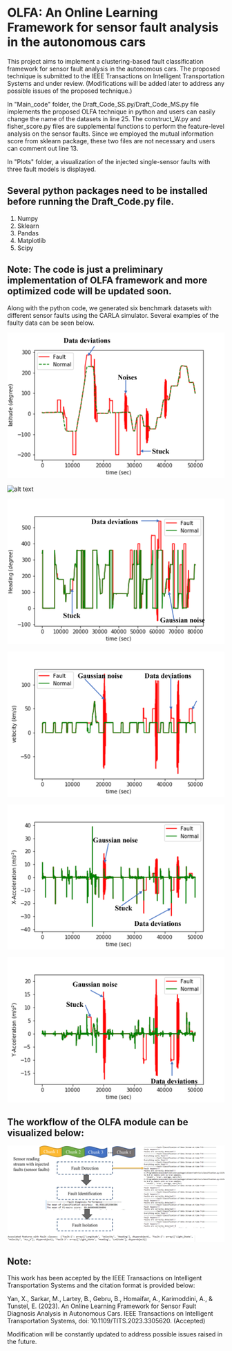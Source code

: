 # OLFA: An Online Learning Framework for sensor fault analysis in the autonomous cars

This project aims to implement a clustering-based fault classification framework for sensor fault analysis in the autonomous cars. The proposed technique is submitted to the IEEE Transactions on Intelligent Transportation Systems and under review. (Modifications will be added later to address any possible issues of the proposed technique.)

In "Main_code" folder, the Draft_Code_SS.py/Draft_Code_MS.py file implements the proposed OLFA technique in python and users can easily change the name of the datasets in line 25. The construct_W.py and fisher_score.py files are supplemental functions to perform the feature-level analysis on the sensor faults. Since we employed the mutual information score from sklearn package, these two files are not necessary and users can comment out line 13.

In "Plots" folder, a visualization of the injected single-sensor faults with three fault models is displayed.


## Several python packages need to be installed before running the Draft_Code.py file.
1. Numpy
2. Sklearn
3. Pandas
4. Matplotlib
5. Scipy

## Note: The code is just a preliminary implementation of OLFA framework and more optimized code will be updated soon.

Along with the python code, we generated six benchmark datasets with different sensor faults using the CARLA simulator. Several examples of the faulty data can be seen below. 

![alt text](https://github.com/XuyangAbert/OLFA/blob/main/Plots/Latitude-SS.png)

![alt text](https://github.com/XuyangAbert/OLFA/blob/main/Plots/Longitude-SS.png)

![alt text](https://github.com/XuyangAbert/OLFA/blob/main/Plots/Heading-SS.png)

![alt text](https://github.com/XuyangAbert/OLFA/blob/main/Plots/Velocity-SS.png)

![alt text](https://github.com/XuyangAbert/OLFA/blob/main/Plots/AccX-SS.png)

![alt text](https://github.com/XuyangAbert/OLFA/blob/main/Plots/AccY-SS.png)

## The workflow of the OLFA module can be visualized below:

![alt text](https://github.com/XuyangAbert/OLFA/blob/main/Output.png)

## Note:
This work has been accepted by the IEEE Transactions on Intelligent Transportation Systems and the citation format is provided below:

Yan, X., Sarkar, M., Lartey, B., Gebru, B., Homaifar, A., Karimoddini, A., & Tunstel, E. (2023). An Online Learning Framework for Sensor Fault Diagnosis Analysis in Autonomous Cars. IEEE Transactions on Intelligent Transportation Systems, doi: 10.1109/TITS.2023.3305620. (Accepted)

Modification will be constantly updated to address possible issues raised in the future.


